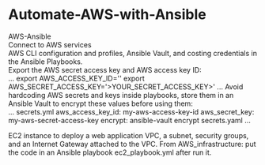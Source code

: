 # Automate-AWS-with-Ansible        
AWS-Ansible        
Connect to AWS services         
AWS CLI configuration and profiles, Ansible Vault, and costing credentials in the Ansible Playbooks.        
Export the AWS secret access key and AWS access key ID:        
...
    export AWS_ACCESS_KEY_ID='<YOUR ACCESS_KEY_ID>'
    export AWS_SECRET_ACCESS_KEY='>YOUR_SECRET_ACCESS_KEY>'
...
Avoid hardcoding AWS secrets and keys inside playbooks, store them in an Ansible Vault to encrypt these values before using them:        
...
    secrets.yml      aws_access_key_id: my-aws-access-key-id
                     aws_secret_key: my-aws-secret-access-key
    encrypt:         ansible-vault encrypt secrets.yaml
...

EC2 instance to deploy a web application VPC, a subnet, security groups, and an Internet Gateway attached to the VPC. From AWS_infrastructure: put the code in an Ansible playbook ec2_playbook.yml after run it.


